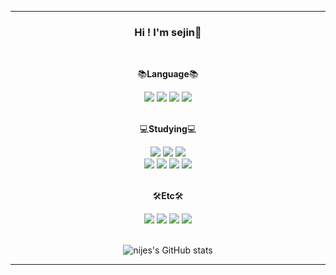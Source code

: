 ---
         
<div align="center">
         
### Hi ! I'm sejin🌱   

<br>
 
📚**Language**📚  

<img src="https://img.shields.io/badge/python-3776AB?style=flat-square&logo=python&logoColor=white"/> 
<img src="https://img.shields.io/badge/HTML5-E34F26?style=flat-square&logo=html5&logoColor=white"/> 
<img src="https://img.shields.io/badge/JavaScript-F7DF1E?style=flat-square&logo=JavaScript&logoColor=white"/>
<img src="https://img.shields.io/badge/CSS3-1572B6?style=flat-square&logo=CSS3&logoColor=white"/>

<br>
<br>

💻**Studying**💻

<img src="https://img.shields.io/badge/Hadoop-66CCFF?style=flat-square&logo=ApacheHadoop&logoColor=white"/>
<img src="https://img.shields.io/badge/Spark-E25A1C?style=flat-square&logo=ApacheSpark&logoColor=white"/>
<img src="https://img.shields.io/badge/Kafka-231F20?style=flat-square&logo=ApacheKafka&logoColor=white"/>
<br>
<img src="https://img.shields.io/badge/Airflow-017CEE?style=flat-square&logo=ApacheAirflow&logoColor=white"/>
<img src="https://img.shields.io/badge/Redis-DC382D?style=flat-square&logo=Redis&logoColor=white"/>
<img src="https://img.shields.io/badge/Grafana-F46800?style=flat-square&logo=Grafana&logoColor=white"/>
<img src="https://img.shields.io/badge/Flink-E6526F?style=flat-square&logo=ApacheFlink&logoColor=white"/>

<br>
<br>

🛠️**Etc**🛠️

<img src="https://img.shields.io/badge/AWS_EC2-FF9900?style=flat-square&logo=AmazonEC2&logoColor=white"/>
<img src="https://img.shields.io/badge/Ubuntu-E95420?style=flat-square&logo=Ubuntu&logoColor=white"/>

<img src="https://img.shields.io/badge/Django-092E20?style=flat-square&logo=Django&logoColor=white"/>
<img src="https://img.shields.io/badge/Flask-000000?style=flat-square&logo=Flask&logoColor=white"/>

<br>
<br>
      
![nijes's GitHub stats](https://github-readme-stats.vercel.app/api?username=nijes&show_icons=true&theme=swift&count_private=true)

</div>

---